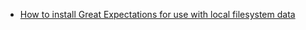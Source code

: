 - [How to install Great Expectations for use with local filesystem data](/guides/setup/installation/install_gx.md)
